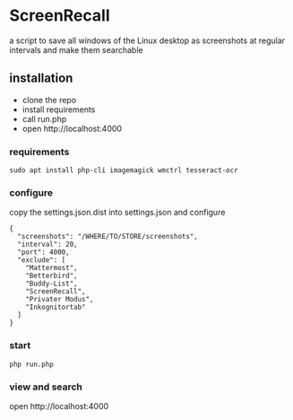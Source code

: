 # ScreenRecall

a script to save all windows of the Linux desktop as screenshots at regular intervals and make them searchable

## installation

* clone the repo
* install requirements
* call run.php
* open http://localhost:4000

### requirements

```
sudo apt install php-cli imagemagick wmctrl tesseract-ocr
```

### configure

copy the settings.json.dist into settings.json and configure

```
{
  "screenshots": "/WHERE/TO/STORE/screenshots",
  "interval": 20,
  "port": 4000,
  "exclude": [
    "Mattermost",
    "Betterbird",
    "Buddy-List",
    "ScreenRecall",
    "Privater Modus",
    "Inkognitortab"
  ]
}
```

### start

```
php run.php
```

### view and search

open http://localhost:4000